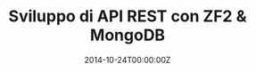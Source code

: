---
title: Sviluppo di API REST con ZF2 & MongoDB
date: 2014-10-24T00:00:00Z
slide: http://gianarb.it/cloudparty-zf2-rest-slide
embedSlide: ""
video: ""
embedVideo: ""
eventName: CloudParty - Genova
eventLink: http://www.cloudparty.it/
city: ""
links: {}

---
